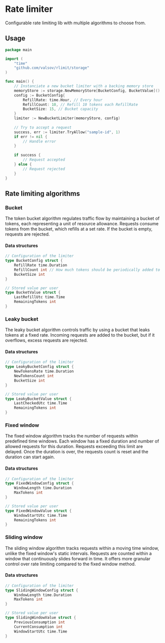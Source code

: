 # Rate limiter

Configurable rate limiting lib with multiple algorithms to choose from.

## Usage

```go
package main

import (
	"time"
	"github.com/valsov/rlimit/storage"
)

func main() {
	// Instanciate a new bucket limiter with a backing memory store
	memoryStore := storage.NewMemoryStore[BucketConfig, BucketValue]()
	config := BucketConfig{
		RefillRate: time.Hour, // Every hour
		RefillCount: 10, // Refill 10 tokens each RefillRate
		BucketSize: 15, // Bucket capacity
	}
	limiter := NewBucketLimiter(memoryStore, config)
	
	// Try to accept a request
	success, err := limiter.TryAllow("sample-id", 1)
	if err != nil {
		// Handle error
	}
	
	if success {
		// Request accepted
	} else {
		// Request rejected
	}
}
```

## Rate limiting algorithms
### Bucket

The token bucket algorithm regulates traffic flow by maintaining a bucket of tokens, each representing a unit of resource allowance. Requests consume tokens from the bucket, which refills at a set rate. If the bucket is empty, requests are rejected.

#### Data structures

```go
// Configuration of the limiter
type BucketConfig struct {
	RefillRate time.Duration
	RefillCount int // How much tokens should be periodically added to the bucket
	BucketSize int
}

// Stored value per user
type BucketValue struct {
	LastRefillUtc time.Time
	RemainingTokens int
}
```

### Leaky bucket

The leaky bucket algorithm controls traffic by using a bucket that leaks tokens at a fixed rate. Incoming requests are added to the bucket, but if it overflows, excess requests are rejected.

#### Data structures

```go
// Configuration of the limiter
type LeakyBucketConfig struct {
	NewTokensRate time.Duration
	NewTokensCount int
	BucketSize int
}

// Stored value per user
type LeakyBucketValue struct {
	LastCheckedUtc time.Time
	RemainingTokens int
}
```

### Fixed window

The fixed window algorithm tracks the number of requests within predefined time windows. Each window has a fixed duration and number of allowed requests for this duration. Requests exceeding  this limit are delayed. Once the duration is over, the requests count is reset and the duration can start again.

#### Data structures

```go
// Configuration of the limiter
type FixedWindowConfig struct {
	WindowLength time.Duration
	MaxTokens int
}

// Stored value per user
type FixedWindowValue struct {
	WindowStartUtc time.Time
	RemainingTokens int
}
```

### Sliding window

The sliding window algorithm tracks requests within a moving time window, unlike the fixed window's static intervals. Requests are counted within a window that continuously slides forward in time. It offers more granular control over rate limiting compared to the fixed window method.

#### Data structures

```go
// Configuration of the limiter
type SlidingWindowConfig struct {
	WindowLength time.Duration
	MaxTokens int
}

// Stored value per user
type SlidingWindowValue struct {
	PreviousConsumption int
	CurrentConsumption int
	WindowStartUtc time.Time
}
```

